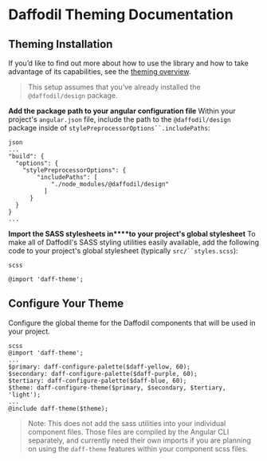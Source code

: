 # Daffodil Theming Documentation

## Theming Installation

If you’d like to find out more about how to use the library and how to take advantage of its capabilities, see the [theming overview](../theming.md).


> This setup assumes that you’ve already installed the `@daffodil/design` package.

**Add the package path to your angular configuration file**
Within your project's `angular.json` file, include the path to the `@daffodil/design` package inside of  `stylePreprocessorOptions``.includePaths`:


    json
    ...
    "build": {
      "options": {
        "stylePreprocessorOptions": {
            "includePaths": [
                "./node_modules/@daffodil/design"
              ]
          }
      }
    }
    ...

**Import the SASS stylesheets in****to** **your project's global stylesheet**
To make all of Daffodil's SASS styling utilities easily available, add the following code to your project's global stylesheet (typically `src/``styles.scss`):


    scss
    
    @import 'daff-theme';


## Configure Your Theme

Configure the global theme for the Daffodil components that will be used in your project.


    scss
    @import 'daff-theme';
    ...
    $primary: daff-configure-palette($daff-yellow, 60);
    $secondary: daff-configure-palette($daff-purple, 60);
    $tertiary: daff-configure-palette($daff-blue, 60);
    $theme: daff-configure-theme($primary, $secondary, $tertiary, 'light');
    ...
    @include daff-theme($theme);


> Note: This does not add the sass utilities into your individual component files. Those files are compiled by the Angular CLI separately, and currently need their own imports if you are planning on using the `daff-theme`  features within your component scss files.


